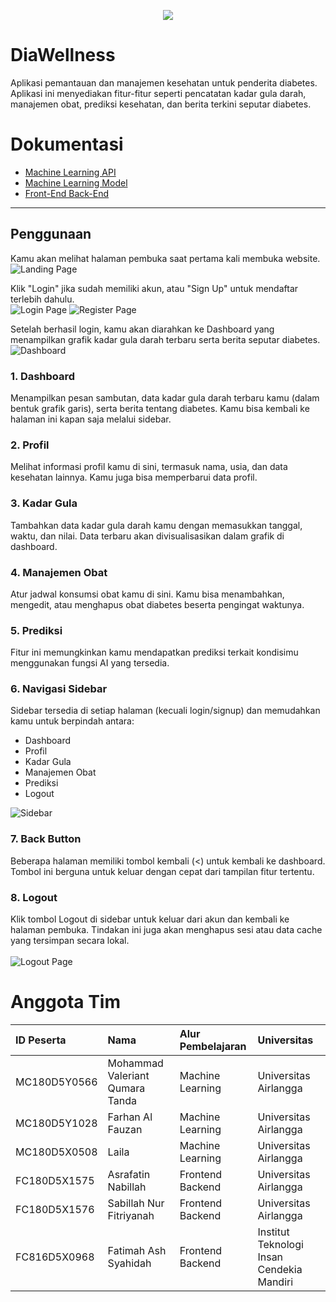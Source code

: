 <p align="Center"><img src="https://github.com/Capstone-Backup/.github/blob/main/DiaWellness1.png"></p>

# DiaWellness

Aplikasi pemantauan dan manajemen kesehatan untuk penderita diabetes. Aplikasi ini menyediakan fitur-fitur seperti pencatatan kadar gula darah, manajemen obat, prediksi kesehatan, dan berita terkini seputar diabetes.

# Dokumentasi
- [Machine Learning API](https://github.com/Capstone-Backup/ML-API)
- [Machine Learning Model](https://github.com/Capstone-Backup/ML)
- [Front-End Back-End](https://github.com/Capstone-Backup/febe)

---

## Penggunaan

Kamu akan melihat halaman pembuka saat pertama kali membuka website. <br>
![Landing Page](/opening.png)

Klik "Login" jika sudah memiliki akun, atau "Sign Up" untuk mendaftar terlebih dahulu. <br>
![Login Page](/login.png) ![Register Page](/register.png)

Setelah berhasil login, kamu akan diarahkan ke Dashboard yang menampilkan grafik kadar gula darah terbaru serta berita seputar diabetes. <br>
![Dashboard](/dashboard.png)

### 1. Dashboard  
Menampilkan pesan sambutan, data kadar gula darah terbaru kamu (dalam bentuk grafik garis), serta berita tentang diabetes.
Kamu bisa kembali ke halaman ini kapan saja melalui sidebar.

### 2. Profil  
Melihat informasi profil kamu di sini, termasuk nama, usia, dan data kesehatan lainnya.
Kamu juga bisa memperbarui data profil.

### 3. Kadar Gula  
Tambahkan data kadar gula darah kamu dengan memasukkan tanggal, waktu, dan nilai.
Data terbaru akan divisualisasikan dalam grafik di dashboard.

### 4. Manajemen Obat  
Atur jadwal konsumsi obat kamu di sini.
Kamu bisa menambahkan, mengedit, atau menghapus obat diabetes beserta pengingat waktunya.

### 5. Prediksi  
Fitur ini memungkinkan kamu mendapatkan prediksi terkait kondisimu menggunakan fungsi AI yang tersedia.

### 6. Navigasi Sidebar  
Sidebar tersedia di setiap halaman (kecuali login/signup) dan memudahkan kamu untuk berpindah antara:
- Dashboard  
- Profil  
- Kadar Gula  
- Manajemen Obat  
- Prediksi  
- Logout

![Sidebar](/sidebar.png)

### 7. Back Button  
Beberapa halaman memiliki tombol kembali (<) untuk kembali ke dashboard.
Tombol ini berguna untuk keluar dengan cepat dari tampilan fitur tertentu.

### 8. Logout  
Klik tombol Logout di sidebar untuk keluar dari akun dan kembali ke halaman pembuka.
Tindakan ini juga akan menghapus sesi atau data cache yang tersimpan secara lokal.  
<br>
![Logout Page](/logout.png)

# Anggota Tim

| ID Peserta | Nama | Alur Pembelajaran | Universitas |
| :--- | :--- | :--- | :--- |
| MC180D5Y0566 | Mohammad Valeriant Qumara Tanda | Machine Learning | Universitas Airlangga |
| MC180D5Y1028 | Farhan Al Fauzan | Machine Learning | Universitas Airlangga |
| MC180D5X0508 | Laila | Machine Learning | Universitas Airlangga |
| FC180D5X1575 | Asrafatin Nabillah | Frontend Backend | Universitas Airlangga |
| FC180D5X1576 | Sabillah Nur Fitriyanah | Frontend Backend | Universitas Airlangga |
| FC816D5X0968 | Fatimah Ash Syahidah | Frontend Backend | Institut Teknologi Insan Cendekia Mandiri|
